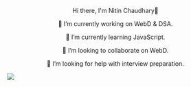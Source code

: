 <p align="center"> 
    Hi there, I'm Nitin Chaudhary👋
</p>

<p align="center">
🔭 I’m currently working on WebD & DSA.
</p>

<p align="center">
🌱 I’m currently learning JavaScript.
</p>

<p align="center">
👯 I’m looking to collaborate on WebD.
</p>

<p align="center">
🤔 I’m looking for help with interview preparation.
</p>

<a href="https://nitin-io.github.io/">
<img src="https://img.shields.io/badge/GitHub%20Pages-222222?style=for-the-badge&logo=GitHub%20Pages&logoColor=white" />
</a>
